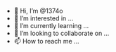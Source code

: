 - 👋 Hi, I’m @1374o
- 👀 I’m interested in ...
- 🌱 I’m currently learning ...
- 💞️ I’m looking to collaborate on ...
- 📫 How to reach me ...

<!---
1374o/1374o is a ✨ special ✨ repository because its `README.md` (this file) appears on your GitHub profile.
You can click the Preview link to take a look at your changes.
--->
